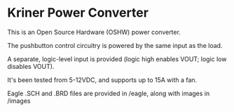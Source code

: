 Kriner Power Converter
======================

This is an Open Source Hardware (OSHW) power converter.

The pushbutton control circuitry is powered by the same input as the load.

A separate, logic-level input is provided (logic high enables VOUT; logic low disables VOUT).

It's been tested from 5-12VDC, and supports up to 15A with a fan.

Eagle .SCH and .BRD files are provided in /eagle, along with images in /images